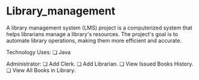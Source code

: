 # Library_management
A library management system (LMS) project is a computerized system that helps librarians manage a library's resources. The project's goal is to automate library operations, making them more efficient and accurate. 

Technology Uses:
    ❏ Java

Administrator:
    ❏ Add Clerk.
    ❏ Add Librarian.
    ❏ View Issued Books History.
    ❏ View All Books in Library.
